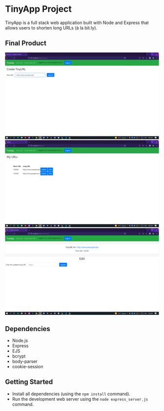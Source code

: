 # TinyApp Project

TinyApp is a full stack web application built with Node and Express that allows users to shorten long URLs (à la bit.ly).

## Final Product

!["The create new shortURL page"](./example_imgs/TinyApp_examples4.png)
!["The home page for logged in users"](./example_imgs/TinyApp_examples2.png)
!["The edit page for shorURLs"](./example_imgs/TinyApp_examples3.png)
## Dependencies

- Node.js
- Express
- EJS
- bcrypt
- body-parser
- cookie-session


## Getting Started

- Install all dependencies (using the `npm install` command).
- Run the development web server using the `node express_server.js` command.
